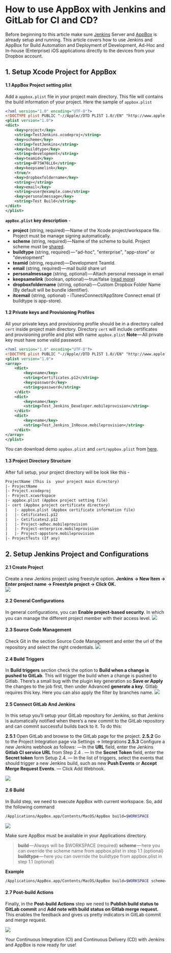# How to use AppBox with Jenkins and GitLab for CI and CD?
Before beginning to this article make sure [Jenkins](https://jenkins-ci.org/) Server and [AppBox](https://getappbox.com) is already setup and running. This article covers how to use Jenkins and AppBox for Build Automation and Deployment of Development, Ad-Hoc and In-house (Enterprise) iOS applications directly to the devices from your Dropbox account.

## 1. Setup Xcode Project for AppBox
#### 1.1 AppBox Project setting plist
Add a `appbox.plist` file in your project main directory. This file will contains the build information of your project. Here the sample of `appbox.plist`

```xml
<?xml version="1.0" encoding="UTF-8"?>
<!DOCTYPE plist PUBLIC "-//Apple//DTD PLIST 1.0//EN" "http://www.apple.com/DTDs/PropertyList-1.0.dtd">
<plist version="1.0">
<dict>
	<key>project</key>
	<string>TestJenkins.xcodeproj</string>
	<key>scheme</key>
	<string>TestJenkins</string>
	<key>buildtype</key>
	<string>development</string>
	<key>teamid</key>
	<string>4F7SW76LL6</string>
	<key>keepsamelink</key>
	<true/>
	<key>dropboxfoldername</key>
	<string></string>
	<key>email</key>
	<string>user@example.com</string>
	<key>personalmessage</key>
	<string>Test Build</string>
</dict>
</plist>
```

**`appBox.plist` key description** -
       
- **project** (string, required) — Name of the Xcode project/workspace file. Project must be manage signing automatically.
- **scheme** (string, required) — Name of the scheme to build. Project scheme must be [shared](https://docs.getappbox.com/FAQs/sharexcodeprojectschemes/).
- **buildtype** (string, required) — "ad-hoc", "enterprise", "app-store" or "development"
- **teamid** (string, required) — Development TeamId.
- **email** (string, required) — mail build share url
- **personalmessage** (string, optional) — Attach personal message in email
- **keepsamelink** (boolean, optional) — true/false ([read more](https://docs.getappbox.com/Features/keepsamelink/))
- **dropboxfoldername** (string, optional) — Custom Dropbox Folder Name (By default will be bundle identifier).
- **itcemail** (string, optional) - iTunesConnect/AppStore Connect email (if buildtype is app-store).

#### 1.2 Private keys and Provisioning Profiles
All your private keys and provisioning profile should be in a directory called `cert` inside project main directory. Directory `cert` will include certificates and provisioning profile and plist with name `appbox.plist` **Note** — All private key must have some valid password.

```xml
<?xml version="1.0" encoding="UTF-8"?>
<!DOCTYPE plist PUBLIC "-//Apple//DTD PLIST 1.0//EN" "http://www.apple.com/DTDs/PropertyList-1.0.dtd">
<plist version="1.0">
<array>
	<dict>
		<key>name</key>
		<string>Certificates.p12</string>
		<key>password</key>
		<string>password</string>
	</dict>
	<dict>
		<key>name</key>
		<string>Test_Jenkins_Developer.mobileprovision</string>
	</dict>
	<dict>
		<key>name</key>
		<string>Test_Jenkins_InHouse.mobileprovision</string>
	</dict>
</array>
</plist>
```
You can download demo `appbox.plist` and `cert/appbox.plist` from [here](https://github.com/vineetchoudhary/AppBox-iOSAppsWirelessInstallation/blob/Screenshot/appboxci.zip).

#### 1.3 Project Directory Structure
After full setup, your project directory will be look like this -

```txt
ProjectName (This is  your project main directory)
|- ProjectName
|- Project.xcodeproj
|- Project.xcworkspace
|- appbox.plist (Appbox project setting file)
|- cert (Appbox project certificate directory)
|   |- appbox.plist (Appbox certificate information file)
|   |- Cetificates1.p12
|   |- Cetificates2.p12
|   |- Project-adhoc.mobileprovision
|   |- Project-enterprice.mobileprovision
|   |- Project-appstore.mobileprovision
|- ProjectTests (If any)
```

## 2. Setup Jenkins Project and Configurations

#### 2.1 Create Project
Create a new Jenkins project using freestyle option.
**Jenkins → New Item → Enter project name → Freestyle project → Click OK.**   
![](https://github.com/getappbox/Home/blob/master/Images/CICD/1.%20Jenkins%20Create%20Project.png?raw=true)

#### 2.2 General Configurations
In general configurations, you can **Enable project-based security**. In which you can manage the different project member with their access level.
![](https://github.com/getappbox/Home/blob/master/Images/CICD/2.%20General%20Configurations.png?raw=true)

#### 2.3 Source Code Management
Check Git in the section Source Code Management and enter the url of the repository and select the right credentials.
![](https://github.com/getappbox/Home/blob/master/Images/CICD/3.%20Source%20Code%20Management.png?raw=true)

#### 2.4 Build Triggers
In **Build triggers** section check the option to **Build when a change is pushed to GitLab**. This will trigger the build when a change is pushed to Gitlab. There’s a small bug with the plugin key generation so **Save or Apply** the changes to the job first, then under Advanced **generate a key**. Gitlab requires this key. Here you can also apply the filter by branches name.
![](https://github.com/getappbox/Home/blob/master/Images/CICD/4.%20Build%20Triggers.png?raw=true)

#### 2.5 Connect GitLab And Jenkins
In this setup you’ll setup your GitLab repository for Jenkins, so that Jenkins is automatically notified when there’s a new commit to the GitLab repository and can commit successful builds back to it. To do this:

**2.5.1** Open GitLab and browse to the GitLab page for the project.
**2.5.2** Go to the Project Integration page via Settings → Integrations
**2.5.3** Configure a new Jenkins webhook as follows:
 — In the **URL** field, enter the Jenkins **Gitlab CI service URL** from Step 2.4 .
 — In the **Secret Token** field, enter the **Secret token** form Setup 2.4.
 — In the list of triggers, select the events that should trigger a new Jenkins build, such as new **Push Events** or **Accept Merge Request Events**. 
 — Click Add Webhook.

![](https://github.com/getappbox/Home/blob/master/Images/CICD/5.%20Connect%20GitLab%20And%20Jenkins.png?raw=true)

#### 2.6 Build
In Build step, we need to execute AppBox with current workspace. So, add the following command

```bash
/Applications/AppBox.app/Contents/MacOS/AppBox build=$WORKSPACE
```

![](https://github.com/getappbox/Home/blob/master/Images/CICD/6.%20Build%20Script.png?raw=true)

Make sure AppBox must be available in your Applications directory.

> **build** — Always will be $WORKSPACE (required)
> **scheme** — here you can override the scheme name from appbox.plist in step 1.1 (optional)
> **buildtype** — here you can override the buildtype from appbox.plist in step 1.1 (optional)

**Example**

```bash
/Applications/AppBox.app/Contents/MacOS/AppBox build=$WORKSPACE scheme=ProjectLIVE buildtype=app-store
```

#### 2.7 Post-build Actions
Finally, in the **Post-build Actions** step we need to **Publish build status to GitLab commit** and **Add note with build status on Gitlab merge request.** This enables the feedback and gives us pretty indicators in GitLab commit and merge request.

![](https://github.com/getappbox/Home/blob/master/Images/CICD/7.%20Post-build%20Actions.png?raw=true)

Your Continuous Integration (CI) and Continuous Delivery (CD) with Jenkins and AppBox is now ready for use!